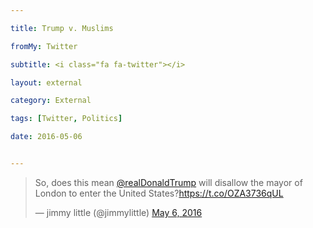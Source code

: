 ```yaml
---

title: Trump v. Muslims

fromMy: Twitter

subtitle: <i class="fa fa-twitter"></i>

layout: external

category: External

tags: [Twitter, Politics]

date: 2016-05-06


---
```


<blockquote class="twitter-tweet tw-align-center" data-lang="en"><p lang="en" dir="ltr">So, does this mean <a href="https://twitter.com/realDonaldTrump">@realDonaldTrump</a> will disallow the mayor of London to enter the United States?<a href="https://t.co/OZA3736qUL">https://t.co/OZA3736qUL</a></p>&mdash; jimmy little (@jimmylittle) <a href="https://twitter.com/jimmylittle/status/728735528246337536">May 6, 2016</a></blockquote> <script async src="//platform.twitter.com/widgets.js" charset="utf-8"></script>
